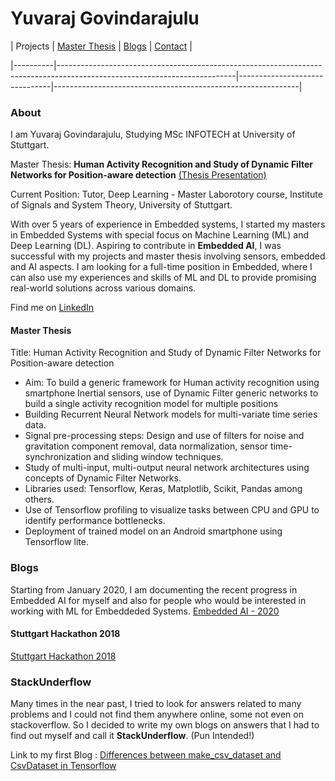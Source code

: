 # Yuvaraj Govindarajulu

| Projects | [Master Thesis](https://github.com/Yuvaraj8blr/yuvaraj8blr.github.io/blob/master/docs/MasterThesis_Presentation-min.pdf) | [Blogs](blogs/EAI_Journey.md) | [Contact](https://de.linkedin.com/in/yuvaraj-govindarajulu) |

|----------|--------------------------------------------------------------------------------------------------------------------------|-------------------------------|-------------------------------------------------------------|


### About
I am Yuvaraj Govindarajulu, Studying MSc INFOTECH at University of Stuttgart.

Master Thesis: __Human Activity Recognition and Study of Dynamic Filter Networks for Position-aware detection__ [(Thesis Presentation)](https://github.com/Yuvaraj8blr/yuvaraj8blr.github.io/blob/master/docs/MasterThesis_Presentation-min.pdf)

Current Position: Tutor, Deep Learning - Master Laborotory course, Institute of Signals and System Theory, University of Stuttgart.

With over 5 years of experience in Embedded systems, I started my masters in Embedded Systems with special focus on Machine Learning (ML) and Deep Learning (DL). Aspiring to contribute in __Embedded AI__, I was successful with my projects and master thesis involving sensors, embedded and AI aspects. I am looking for a full-time position in Embedded, where I can also use my experiences and skills of ML and DL to provide promising real-world solutions across various domains.

Find me on [LinkedIn](https://de.linkedin.com/in/yuvaraj-govindarajulu)

#### Master Thesis
Title: Human Activity Recognition and Study of Dynamic Filter Networks for Position-aware detection
- Aim: To build a generic framework for Human activity recognition using smartphone Inertial sensors, use of Dynamic Filter generic networks to build a single activity recognition model for multiple positions
- Building Recurrent Neural Network models for multi-variate time series data.
-	Signal pre-processing steps: Design and use of filters for noise and gravitation component removal, data normalization, sensor time-synchronization and sliding window techniques.
-	Study of multi-input, multi-output neural network architectures using concepts of Dynamic Filter Networks.
-	Libraries used: Tensorflow, Keras, Matplotlib, Scikit, Pandas among others.
-	Use of Tensorflow profiling to visualize tasks between CPU and GPU to identify performance bottlenecks.
-	Deployment of trained model on an Android smartphone using Tensorflow lite.

### Blogs
Starting from January 2020, I am documenting the recent progress in Embedded AI for myself and also for people who would be interested in working with ML for Embeddeded Systems. 
[Embedded AI - 2020](blogs/EAI_Journey.md)

#### Stuttgart Hackathon 2018
[Stuttgart Hackathon 2018](blogs/StuttgartHackathon2018/StuttgartHackathon_2018.md)


### StackUnderflow
Many times in the near past, I tried to look for answers related to many problems and I could not find them anywhere online, some not even on stackoverflow. So I decided to write my own blogs on answers that I had to find out myself and call it __StackUnderflow__. (Pun Intended!)

Link to my first Blog :
[Differences between make_csv_dataset and CsvDataset in Tensorflow](docs/csvDataset.md)

